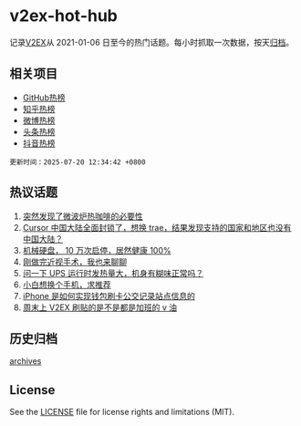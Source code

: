 # v2ex-hot-hub

 记录[V2EX](https://www.v2ex.com/)从 2021-01-06 日至今的热门话题。每小时抓取一次数据，按天[归档](archives)。
 
 ## 相关项目

- [GitHub热榜](https://github.com/lonnyzhang423/github-hot-hub)
- [知乎热榜](https://github.com/lonnyzhang423/zhihu-hot-hub)
- [微博热榜](https://github.com/lonnyzhang423/weibo-hot-hub)
- [头条热榜](https://github.com/lonnyzhang423/toutiao-hot-hub)
- [抖音热榜](https://github.com/lonnyzhang423/douyin-hot-hub)


 `更新时间：2025-07-20 12:34:42 +0800`

## 热议话题

1. [突然发现了微波炉热咖啡的必要性](https://www.v2ex.com/t/1146290)
1. [Cursor 中国大陆全面封锁了，想换 trae，结果发现支持的国家和地区也没有中国大陆？](https://www.v2ex.com/t/1146314)
1. [机械硬盘， 10 万次启停，居然健康 100%](https://www.v2ex.com/t/1146334)
1. [刚做完近视手术，我也来聊聊](https://www.v2ex.com/t/1146377)
1. [问一下 UPS 运行时发热量大，机身有糊味正常吗？](https://www.v2ex.com/t/1146289)
1. [小白想换个手机，求推荐](https://www.v2ex.com/t/1146372)
1. [iPhone 是如何实现钱包刷卡公交记录站点信息的](https://www.v2ex.com/t/1146379)
1. [周末上 V2EX 刷贴的是不是都是加班的 v 油](https://www.v2ex.com/t/1146332)

## 历史归档

[archives](archives)

## License

See the [LICENSE](LICENSE) file for license rights and limitations (MIT).
